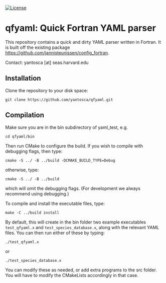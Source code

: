 [![License](https://img.shields.io/badge/License-MIT-blue.svg)](https://github.com/yantosca/yaml_test/blob/master/LICENSE.txt)

# qfyaml: Quick Fortran YAML parser

This repository contains a quick and dirty YAML parser written in Fortran. It is built off the existing package https://github.com/jannisteunissen/config_fortran.

Contact: yantosca [at] seas.harvard.edu 

## Installation

Clone the repository to your disk space:
```
git clone https://github.com/yantosca/qfyaml.git
```
## Compilation
Make sure you are in the bin subdirectory of yaml_test, e.g.
```
cd qfyaml/bin
```
Then run CMake to configure the build.  If you wish to compile with debugging flags, then type:
```
cmake -S ../ -B ../build -DCMAKE_BUILD_TYPE=Debug
```
otherwise, type:
```
cmake -S ../ -B ../build 
```
which will omit the debugging flags.  (For development we always recommend using debugging.)

To compile and install the executable files, type:
```
make -C ../build install
```
By default, this will create in the bin folder two example executables `test_qfyaml.x` and `test_species_database.x`, along with the relevant YAML files.  You can then run either of these by typing:
```
./test_qfyaml.x
```
or 
```
./test_species_database.x
```
You can modify these as needed, or add extra programs to the src folder.  You will have to modify the CMakeLists accordingly in that case.

